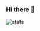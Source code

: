 ### Hi there 👋

<!--START_SECTION:waka-->
<!--END_SECTION:waka-->

![stats](https://github-readme-stats.vercel.app/api?username=FoxFurry&show_icons=true&theme=radical)
